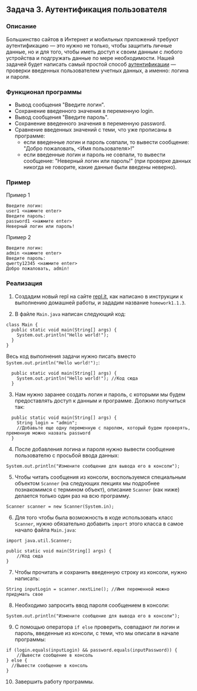 ## Задача 3. Аутентификация пользователя

### Описание
Большинство сайтов в Интернет и мобильных приложений требуют аутентификацию — это нужно не только, чтобы защитить личные данные, но и для того, чтобы иметь доступ к своим данным с любого устройства и подгружать данные по мере необходимости. Нашей задачей будет написать самый простой способ [аутентификации](https://ru.wikipedia.org/wiki/%D0%90%D1%83%D1%82%D0%B5%D0%BD%D1%82%D0%B8%D1%84%D0%B8%D0%BA%D0%B0%D1%86%D0%B8%D1%8F) — проверки введенных пользователем учетных данных, а именно: логина и пароля. 

### Функционал программы
- Вывод сообщения "Введите логин".
- Сохранение введенного значения в переменную login.
- Вывод сообщения "Введите пароль".
- Сохранение введенного значения в переменную password.
- Сравнение введенных значений с теми, что уже прописаны в программе:
  - если введенные логин и пароль совпали, то вывести сообщение: "Добро пожаловать, <Имя пользователя>!"
  - если введенные логин и пароль не совпали, то вывести сообщение: "Неверный логин или пароль!"
  (при проверке данных никогда не говорите, какие данные были введены неверно).
  
### Пример
Пример 1
```
Введите логин:
user1 <нажмите enter>
Введите пароль:
password1 <нажмите enter>
Неверный логин или пароль!
```
Пример 2
```
Введите логин:
admin <нажмите enter>
Введите пароль:
qwerty12345 <нажмите enter>
Добро пожаловать, admin!
```

### Реализация
1. Создадим новый repl на сайте [repl.it](https://repl.it/repls), как написано в инструкции к выполнению домашней работы, и зададим название `homework1.1.3`.

2. В файле `Main.java` написан следующий код:

```
class Main {
  public static void main(String[] args) {
    System.out.println("Hello world!");
  }
}
``` 

Весь код выполнения задачи нужно писать вместо `System.out.println("Hello world!");`:

```
  public static void main(String[] args) {
    System.out.println("Hello world!"); //Код сюда
  }
```

3. Нам нужно заранее создать логин и пароль, с которыми мы будем предоставлять доступ к данным и программе.
Должно получиться так:

```
  public static void main(String[] args) {
    String login = "admin";
    //Добавьте еще одну переменную с паролем, который будем проверять, пременную можно назвать password
  }
```

4. После добавления логина и пароля нужно вывести сообщение пользователю с просьбой ввода данных:

```
System.out.println("Измените сообщение для вывода его в консоли");
```

5. Чтобы читать сообщения из консоли, воспользуемся специальным объектом `Scanner` (на следующих лекциях
мы подробнее познакомимся с термином объект), описание `Scanner` (как ниже) делается только один раз на всю программу.

```
Scanner scanner = new Scanner(System.in);
``` 

6. Для того чтобы была возможность в коде использовать класс `Scanner`, нужно обязательно добавить `import` этого класса 
в самое начало файла `Main.java`:

```
import java.util.Scanner;
  
public static void main(String[] args) {
    //Код сюда
}
 ```

7. Чтобы прочитать и сохранить введенную строку из консоли, нужно написать:

```
String inputLogin = scanner.nextLine(); //Имя переменной можно придумать свое
```

8. Необходимо запросить ввод пароля сообщением в консоли:

```
System.out.println("Измените сообщение для вывода его в консоли");
```

9. С помощью оператора `if else` проверить, совпадают ли логин и пароль, введенные из консоли, с теми, что мы описали в начале программы:

```
if (login.equals(inputLogin) && password.equals(inputPassword)) {
    //Вывести сообщение в консоль
} else {
  //Вывести сообщение в консоль
}
```

10. Завершить работу программы.

